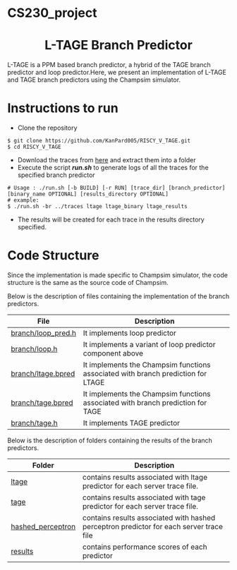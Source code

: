 # CS230_project
<p align="center">
    <h1 align="center"> L-TAGE Branch Predictor</h1>
     L-TAGE is a PPM based branch predictor, a hybrid of the TAGE branch predictor and loop predictor.Here, we present an implementation of L-TAGE and TAGE branch predictors using the Champsim simulator.
</p>

# Instructions to run
- Clone the repository
```
$ git clone https://github.com/KanPard005/RISCY_V_TAGE.git
$ cd RISCY_V_TAGE 
``` 
- Download the traces from [here](https://drive.google.com/file/d/1qs8t8-YWc7lLoYbjbH_d3lf1xdoYBznf/view?usp=sharing) and extract them into a folder
- Execute the script ***run.sh*** to generate logs of all the traces for the specified branch predictor
```
# Usage : ./run.sh [-b BUILD] [-r RUN] [trace_dir] [branch_predictor] [binary_name OPTIONAL] [results_directory OPTIONAL]
# example: 
$ ./run.sh -br ../traces ltage ltage_binary ltage_results 
```

- The results will be created for each trace in the results directory specified.

# Code Structure

Since the implementation is made specific to Champsim simulator, the code structure is the same as the source code of Champsim.   

Below is the description of files containing the implementation of the branch predictors.

| File                                          | Description                                                                           |
| ---                                           | ---                                                                                   |                         
| [branch/loop_pred.h](branch/loop_pred.h)      | It implements loop predictor                                                          |
| [branch/loop.h](branch/loop.h)                | It implements a variant of loop predictor component above                             |
| [branch/ltage.bpred](branch/ltage.bpred)      | It implements the Champsim functions associated with branch prediction for LTAGE      |
| [branch/tage.bpred](branch/tage.bpred)        | It implements the Champsim functions associated with branch prediction for TAGE       |
| [branch/tage.h](branch/tage.h)                | It implements TAGE predictor                                                          |

Below is the description of folders containing the results of the branch predictors.

| Folder                                        | Description                                                                           |
| ---                                           | ---                                                                                   | 
| [ltage](ltage)                                | contains results associated with ltage predictor for each server trace file.          |
| [tage](tage)                                  | contains results associated with tage predictor for each server trace file.           |
| [hashed_perceptron](hashed_perceptron)        | contains results associated with hashed perceptron predictor for each server trace file|
| [results](results)                            | contains performance scores of each predictor                                         |

